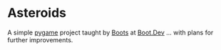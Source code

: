 # Asteroids

A simple [pygame](https://pygame.org/) project taught by [Boots](https://blog.boot.dev/wiki/boots/) at [Boot.Dev](https://boot.dev/)
... with plans for further improvements.